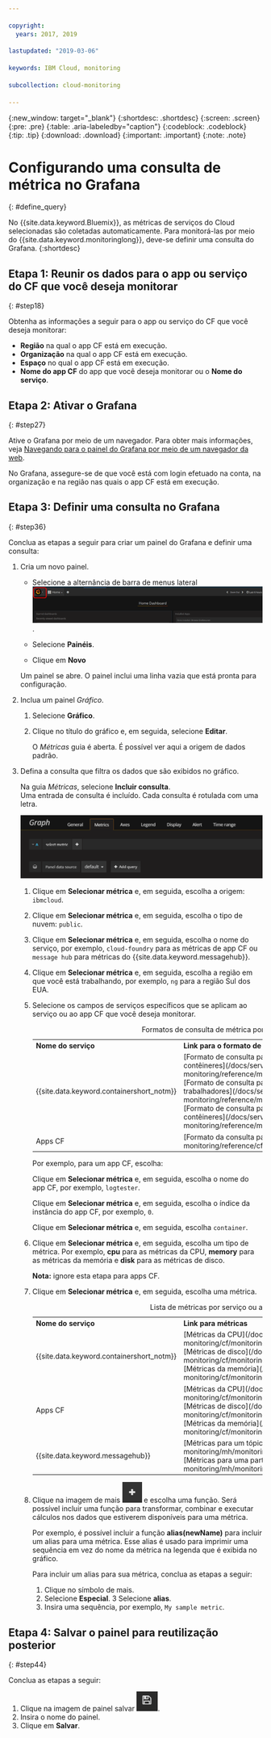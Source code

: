 ```yaml
---

copyright:
  years: 2017, 2019

lastupdated: "2019-03-06"

keywords: IBM Cloud, monitoring

subcollection: cloud-monitoring

---
```


{:new_window: target="_blank"}
{:shortdesc: .shortdesc}
{:screen: .screen}
{:pre: .pre}
{:table: .aria-labeledby="caption"}
{:codeblock: .codeblock}
{:tip: .tip}
{:download: .download}
{:important: .important}
{:note: .note}


# Configurando uma consulta de métrica no Grafana
{: #define_query}

No {{site.data.keyword.Bluemix}}, as métricas de serviços do Cloud selecionadas são coletadas automaticamente. Para monitorá-las por meio do {{site.data.keyword.monitoringlong}}, deve-se definir
uma consulta do Grafana. 
{:shortdesc}

## Etapa 1: Reunir os dados para o app ou serviço do CF que você deseja monitorar
{: #step18}

Obtenha as informações a seguir para o app ou serviço do CF que você deseja monitorar:

* **Região** na qual o app CF está em execução.
* **Organização** na qual o app CF está em execução. 	
* **Espaço** no qual o app CF está em execução. 
* **Nome do app CF** do app que você deseja monitorar ou o **Nome do serviço**. 


## Etapa 2: Ativar o Grafana
{: #step27}

Ative o Grafana por meio de um navegador. Para obter mais informações, veja [Navegando para o painel do Grafana por meio de um navegador da web](/docs/services/cloud-monitoring/grafana/navigating_grafana.html#launch_grafana_from_browser).

No Grafana, assegure-se de que você está com login efetuado na conta, na organização e na região nas quais o app CF está em execução. 


## Etapa 3: Definir uma consulta no Grafana
{: #step36}

Conclua as etapas a seguir para criar um painel do Grafana e definir uma consulta:

1. Cria um novo painel.

    * Selecione a alternância de barra de menus lateral
![Barra de menus lateraldo Grafana](images/grafana_settings.gif "Barra de menus lateral do Grafana").

    * Selecione **Painéis**.
    * Clique em **Novo**

    Um painel se abre. O painel inclui uma linha vazia que está pronta para configuração.

2. Inclua um painel *Gráfico*.

    1. Selecione **Gráfico**.

    2. Clique no título do gráfico e, em seguida, selecione **Editar**.

        O *Métricas* guia é aberta. É possível ver aqui a origem de dados padrão.

3. Defina a consulta que filtra os dados que são exibidos no gráfico. 

    Na guia *Métricas*, selecione **Incluir consulta**. <br>Uma entrada de consulta é incluído. Cada consulta é rotulada com uma letra.
    
    ![New query entry](images/grafana4_query_f1.gif "New query entry")
        
    1. Clique em **Selecionar métrica** e, em seguida, escolha a origem:
`ibmcloud`.
    
    2. Clique em **Selecionar métrica** e, em seguida, escolha o tipo de nuvem:
`public`.
    
    3. Clique em **Selecionar métrica** e, em seguida, escolha o nome do serviço, por exemplo, `cloud-foundry` para as métricas de app CF ou `message hub` para métricas do {{site.data.keyword.messagehub}}.
    
    4. Clique em **Selecionar métrica** e, em seguida, escolha a região em que você está trabalhando, por exemplo, `ng` para a região Sul dos EUA.
    
    5. Selecione os campos de serviços específicos que se aplicam ao serviço ou ao app CF que você deseja monitorar.

        <table>
          <caption>Formatos de consulta de métrica por serviço ou app CF</caption>
          <tr>
            <th>Nome do serviço</th>
            <th>Link para o formato de consulta de métrica</th> 
          </tr>
          <tr>
            <td>{{site.data.keyword.containershort_notm}}</td>
            <td>[Formato de consulta para as métricas da CPU coletadas para os contêineres](/docs/services/cloud-monitoring/reference/metrics_format_containers.html#cpu_containers) </br>[Formato de consulta para as métricas de carregamento coletadas para os trabalhadores](/docs/services/cloud-monitoring/reference/metrics_format_containers.html#load_workers) </br>[Formato de consulta para as métricas da memória coletadas para contêineres](/docs/services/cloud-monitoring/reference/metrics_format_containers.html#mem_containers)</td> 
          </tr>
          <tr>
            <td>Apps CF</td>
            <td>[Formato da consulta para apps CF](/docs/services/cloud-monitoring/reference/cfapps_metrics_format.html#cfapps_metrics_format)</td> 
          </tr>
        </table>

        Por exemplo, para um app CF, escolha:
    
        Clique em **Selecionar métrica** e, em seguida, escolha o nome do app CF, por
exemplo, `logtester`.
    
        Clique em **Selecionar métrica** e, em seguida, escolha o índice da instância
do app CF, por exemplo, `0`.

        Clique em **Selecionar métrica** e, em seguida, escolha
`container`.
    
    9. Clique em **Selecionar métrica** e, em seguida, escolha um tipo de métrica. Por exemplo, **cpu** para as métricas da CPU, **memory** para as métricas da memória e **disk** para as métricas de disco. 

        **Nota:** ignore esta etapa para apps CF. 

    10. Clique em **Selecionar métrica** e, em seguida, escolha uma métrica. 

        <table>
          <caption>Lista de métricas por serviço ou app CF</caption>
          <tr>
            <th>Nome do serviço</th>
            <th>Link para métricas</th> 
          </tr>
          <tr>
            <td>{{site.data.keyword.containershort_notm}}</td>
            <td>[Métricas da CPU](/docs/services/cloud-monitoring/cf/monitoring_cf_apps_ov.html#cpu_metrics) </br>[Métricas de disco](/docs/services/cloud-monitoring/cf/monitoring_cf_apps_ov.html#disk_metrics) </br>[Métricas da memória](/docs/services/cloud-monitoring/cf/monitoring_cf_apps_ov.html#mem_metrics)</td> 
          </tr>
          <tr>
            <td>Apps CF</td>
            <td>[Métricas da CPU](/docs/services/cloud-monitoring/cf/monitoring_cf_apps_ov.html#cpu_metrics)  </br>[Métricas de disco](/docs/services/cloud-monitoring/cf/monitoring_cf_apps_ov.html#disk_metrics)   </br>[Métricas da memória](/docs/services/cloud-monitoring/cf/monitoring_cf_apps_ov.html#mem_metrics)</td> 
          </tr>
          <tr>
            <td>{{site.data.keyword.messagehub}}</td>
            <td>[Métricas para um tópico do Kafka](/docs/services/cloud-monitoring/mh/monitoring_mh_ov.html#kafka_topic_metrics) </br>[Métricas para uma partição do Kafka](/docs/services/cloud-monitoring/mh/monitoring_mh_ov.html#kafka_partition_metrics)</td> 
          </tr>
        </table>

    10. Clique na imagem de mais ![Ícones Incluir](images/grafana_plus_image.gif "Imagem de mais") e escolha uma função. Será possível incluir uma função para transformar, combinar e executar cálculos nos dados que estiverem disponíveis para uma métrica.
        
        Por exemplo, é possível incluir a função **alias(newName)** para incluir um alias para uma métrica. Esse alias é usado para imprimir uma sequência em vez do nome da métrica na legenda que é exibida no gráfico.
        
        Para incluir um alias para sua métrica, conclua as etapas a seguir:
        
        1. Clique no símbolo de mais.
        2. Selecione **Especial**. 
        3 Selecione **alias**.
        4. Insira uma sequência, por exemplo, `My sample metric`.


## Etapa 4: Salvar o painel para reutilização posterior
{: #step44}

Conclua as etapas a seguir:

1. Clique na imagem de painel salvar ![Imagem de painel salvar](images/grafana_save_image.gif "Imagem de painel salvar").
2. Insira o nome do painel.
3. Clique em **Salvar**.
